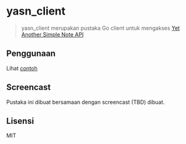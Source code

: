 yasn_client
===========

> yasn_client merupakan pustaka Go client untuk mengakses [Yet Another Simple Note API](https://github.com/gedex/yet-another-simple-note/)

## Penggunaan

Lihat [contoh](./examples/main.go)

## Screencast

Pustaka ini dibuat bersamaan dengan screencast (TBD) dibuat.

## Lisensi

MIT
